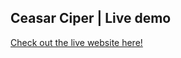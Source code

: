 ## Ceasar Ciper | Live demo
[Check out the live website here!](https://michaelpeterschmid.github.io/ceasar-cipher/)

